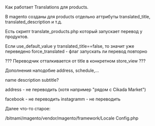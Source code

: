 Как работает Translations  для products.

В magento созданы для products отдельно аттрибуты translated_title, translated_description и т.д.

Есть скрипт translate_products.php который запускает перевод у продуктов.

Если use_default_value у translated_title==false, то значит уже переведено
force_translated - флаг запускать ли перевод повторно

??? Переводчик отталкивается от title в конкретном store_view ???

Дополнения наподобие address, schedule,...

name
description
subtitle?

address - не переводить (хотя например "рядом c Cikada Market")

facebook - не переводить
instagramm - не переводить






Далее что-то старое:

/bitnami/magento/vendor/magento/framework/Locale
Config.php